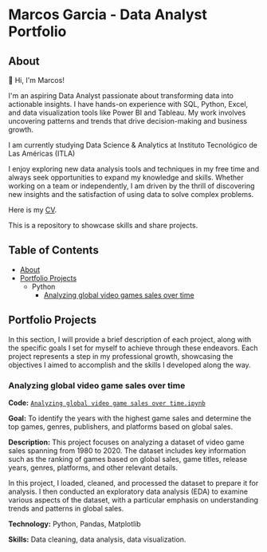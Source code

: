 # Marcos Garcia - Data Analyst Portfolio
## About

👋 Hi, I'm Marcos!

I'm an aspiring Data Analyst passionate about transforming data into actionable insights. I have hands-on experience with SQL, Python, Excel, and data visualization tools like Power BI and Tableau. My work involves uncovering patterns and trends that drive decision-making and business growth.

I am currently studying Data Science & Analytics at Instituto Tecnológico de Las Américas (ITLA)

I enjoy exploring new data analysis tools and techniques in my free time and always seek opportunities to expand my knowledge and skills. Whether working on a team or independently, I am driven by the thrill of discovering new insights and the satisfaction of using data to solve complex problems.

Here is my [CV](https://github.com/Fuegillo/Data-Analysis-Portoflio/blob/main/Marcos_Garcia_CV.pdf).

This is a repository to showcase skills and share projects.

## Table of Contents

- [About](https://github.com/Fuegillo/Data-Analysis-Portfolio/blob/main/README.md#portfolio-projects)
- [Portfolio Projects](https://github.com/Fuegillo/Data-Analysis-Portoflio/blob/main/README.md#portfolio-projects)
  - Python
    - [Analyzing global video games sales over time](https://github.com/Fuegillo/Portofio-Projects-#analyzing-global-video-game-sales-over-time)

## Portfolio Projects

In this section, I will provide a brief description of each project, along with the specific goals I set for myself to achieve through these endeavors. Each project represents a step in my professional growth, showcasing the objectives I aimed to accomplish and the skills I developed along the way.

### Analyzing global video game sales over time
**Code:** [`Analyzing global video game sales over time.ipynb`](https://github.com/Fuegillo/Portofio-Projects-/blob/main/Games%20Analysis.ipynb)

**Goal:** To identify the years with the highest game sales and determine the top games, genres, publishers, and platforms based on global sales.

**Description:** This project focuses on analyzing a dataset of video game sales spanning from 1980 to 2020. The dataset includes key information such as the ranking of games based on global sales, game titles, release years, genres, platforms, and other relevant details.

In this project, I loaded, cleaned, and processed the dataset to prepare it for analysis. I then conducted an exploratory data analysis (EDA) to examine various aspects of the dataset, with a particular emphasis on understanding trends and patterns in global sales.

**Technology:** Python, Pandas, Matplotlib

**Skills:** Data cleaning, data analysis, data visualization.
